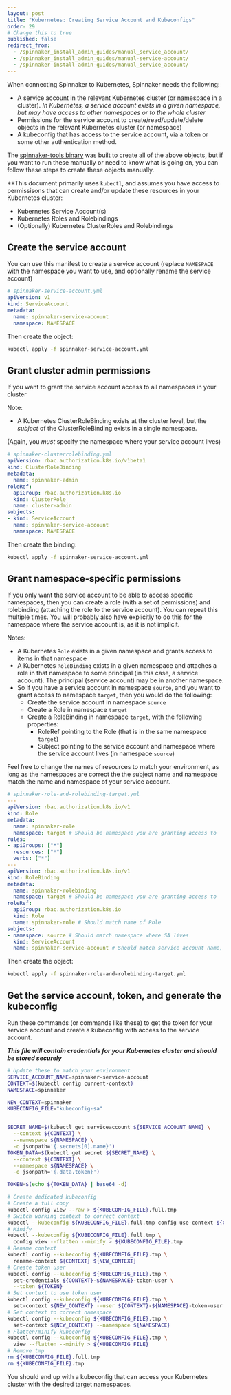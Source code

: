 ```yaml
---
layout: post
title: "Kubernetes: Creating Service Account and Kubeconfigs"
order: 29
# Change this to true
published: false
redirect_from:
  - /spinnaker_install_admin_guides/manual_service_account/
  - /spinnaker_install_admin_guides/manual-service-account/
  - /spinnaker-install-admin-guides/manual_service_account/
---
```


When connecting Spinnaker to Kubernetes, Spinnaker needs the following:

* A service account in the relevant Kubernetes cluster (or namespace in a cluster).  *In Kubernetes, a service account exists in a given namespace, but may have access to other namespaces or to the whole cluster*
* Permissions for the service account to create/read/update/delete objects in the relevant Kubernetes cluster (or namespace)
* A kubeconfig that has access to the service account, via a token or some other authentication method.

The [spinnaker-tools binary](https://github.com/armory/spinnaker-tools) was built to create all of the above objects, but if you want to run these manually or need to know what is going on, you can follow these steps to create these objects manually.

**This document primarily uses `kubectl`, and assumes you have access to permissisons that can create and/or update these resources in your Kubernetes cluster:

* Kubernetes Service Account(s)
* Kubernetes Roles and Rolebindings
* (Optionally) Kubernetes ClusterRoles and Rolebindings

## Create the service account

You can use this manifest to create a service account (replace `NAMESPACE` with the namespace you want to use, and optionally rename the service account)

```yml
# spinnaker-service-account.yml
apiVersion: v1
kind: ServiceAccount
metadata:
  name: spinnaker-service-account
  namespace: NAMESPACE
```

Then create the object:

```bash
kubectl apply -f spinnaker-service-account.yml
```

## Grant cluster admin permissions

If you want to grant the service account access to all namespaces in your cluster

Note:

* A Kubernetes ClusterRoleBinding exists at the cluster level, but the *subject* of the ClusterRoleBinding exists in a single namespace.

(Again, you *must* specify the namespace where your service account lives)

```yml
# spinnaker-clusterrolebinding.yml
apiVersion: rbac.authorization.k8s.io/v1beta1
kind: ClusterRoleBinding
metadata:
  name: spinnaker-admin
roleRef:
  apiGroup: rbac.authorization.k8s.io
  kind: ClusterRole
  name: cluster-admin
subjects:
- kind: ServiceAccount
  name: spinnaker-service-account
  namespace: NAMESPACE
```

Then create the binding:

```bash
kubectl apply -f spinnaker-service-account.yml
```

## Grant namespace-specific permissions

If you only want the service account to be able to access specific namespaces, then you can create a role (with a set of permissions) and rolebinding (attaching the role to the service account).  You can repeat this multiple times.  You will probably also have explicitly to do this for the namespace where the service account is, as it is not implicit.

Notes:

* A Kubernetes `Role` exists in a given namespace and grants access to items in that namespace
* A Kubernetes `RoleBinding` exists in a given namespace and attaches a role in that namespace to some principal (in this case, a service account).  The principal (service account) may be in another namespace.
* So if you have a service account in namespace `source`, and you want to grant access to namespace `target`, then you would do the following:
  * Create the service account in namespace `source`
  * Create a Role in namespace `target`
  * Create a RoleBinding in namespace `target`, with the following properties:
    * RoleRef pointing to the Role (that is in the same namespace `target`)
    * Subject pointing to the service account and namespace where the service account lives (in namespace `source`)

Feel free to change the names of resources to match your environment, as long as the namespaces are correct the the subject name and namespace match the name and namespace of your service account.

```yml
# spinnaker-role-and-rolebinding-target.yml
---
apiVersion: rbac.authorization.k8s.io/v1
kind: Role
metadata:
  name: spinnaker-role
  namespace: target # Should be namespace you are granting access to
rules:
- apiGroups: ["*"]
  resources: ["*"]
  verbs: ["*"]
---
apiVersion: rbac.authorization.k8s.io/v1
kind: RoleBinding
metadata:
  name: spinnaker-rolebinding
  namespace: target # Should be namespace you are granting access to
roleRef:
  apiGroup: rbac.authorization.k8s.io
  kind: Role
  name: spinnaker-role # Should match name of Role
subjects:
- namespace: source # Should match namespace where SA lives
  kind: ServiceAccount
  name: spinnaker-service-account # Should match service account name, above
```

Then create the object:

```bash
kubectl apply -f spinnaker-role-and-rolebinding-target.yml
```

## Get the service account, token, and generate the kubeconfig

Run these commands (or commands like these) to get the token for your service account and create a kubeconfig with access to the service account.

**_This file will contain credentials for your Kubernetes cluster and should be stored securely_**

```bash
# Update these to match your environment
SERVICE_ACCOUNT_NAME=spinnaker-service-account
CONTEXT=$(kubectl config current-context)
NAMESPACE=spinnaker

NEW_CONTEXT=spinnaker
KUBECONFIG_FILE="kubeconfig-sa"


SECRET_NAME=$(kubectl get serviceaccount ${SERVICE_ACCOUNT_NAME} \
  --context ${CONTEXT} \
  --namespace ${NAMESPACE} \
  -o jsonpath='{.secrets[0].name}')
TOKEN_DATA=$(kubectl get secret ${SECRET_NAME} \
  --context ${CONTEXT} \
  --namespace ${NAMESPACE} \
  -o jsonpath='{.data.token}')

TOKEN=$(echo ${TOKEN_DATA} | base64 -d)

# Create dedicated kubeconfig
# Create a full copy
kubectl config view --raw > ${KUBECONFIG_FILE}.full.tmp
# Switch working context to correct context
kubectl --kubeconfig ${KUBECONFIG_FILE}.full.tmp config use-context ${CONTEXT}
# Minify
kubectl --kubeconfig ${KUBECONFIG_FILE}.full.tmp \
  config view --flatten --minify > ${KUBECONFIG_FILE}.tmp
# Rename context
kubectl config --kubeconfig ${KUBECONFIG_FILE}.tmp \
  rename-context ${CONTEXT} ${NEW_CONTEXT}
# Create token user
kubectl config --kubeconfig ${KUBECONFIG_FILE}.tmp \
  set-credentials ${CONTEXT}-${NAMESPACE}-token-user \
  --token ${TOKEN}
# Set context to use token user
kubectl config --kubeconfig ${KUBECONFIG_FILE}.tmp \
  set-context ${NEW_CONTEXT} --user ${CONTEXT}-${NAMESPACE}-token-user
# Set context to correct namespace
kubectl config --kubeconfig ${KUBECONFIG_FILE}.tmp \
  set-context ${NEW_CONTEXT} --namespace ${NAMESPACE}
# Flatten/minify kubeconfig
kubectl config --kubeconfig ${KUBECONFIG_FILE}.tmp \
  view --flatten --minify > ${KUBECONFIG_FILE}
# Remove tmp
rm ${KUBECONFIG_FILE}.full.tmp
rm ${KUBECONFIG_FILE}.tmp
```

You should end up with a kubeconfig that can access your Kubernetes cluster with the desired target namespaces.
